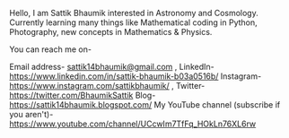 Hello, I am Sattik Bhaumik interested in Astronomy and Cosmology.
Currently learning many things like Mathematical coding in Python, Photography, new concepts in Mathematics & Physics.

You can reach me on-

Email address- sattik14bhaumik@gmail.com , 
LinkedIn- https://www.linkedin.com/in/sattik-bhaumik-b03a0516b/ 
Instagram- https://www.instagram.com/sattikbhaumik/ ,
Twitter- https://twitter.com/BhaumikSattik
Blog- https://sattik14bhaumik.blogspot.com/ 
My YouTube channel (subscribe if you aren't)- https://www.youtube.com/channel/UCcwIm7TfFq_HOkLn76XL6rw
